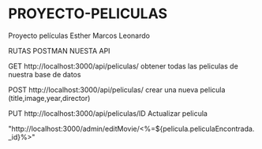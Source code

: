 # PROYECTO-PELICULAS
Proyecto películas Esther Marcos Leonardo



RUTAS POSTMAN NUESTA API

GET http://localhost:3000/api/peliculas/  obtener todas las peliculas de nuestra base de datos 

POST http://localhost:3000/api/peliculas/ crear una nueva pelicula (title,image,year,director)

PUT http://localhost:3000/api/peliculas/ID  Actualizar pelicula 


"http://localhost:3000/admin/editMovie/<%=${pelicula.peliculaEncontrada._id}%>" 




